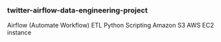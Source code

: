### twitter-airflow-data-engineering-project
Airflow (Automate Workflow)
ETL
Python Scripting
Amazon S3
AWS EC2 instance
